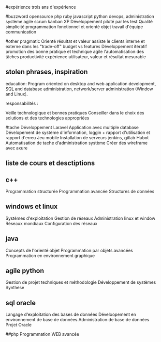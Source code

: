 #expérience
trois ans d'expérience

#buzzword
opensource
php ruby javascript python
devops, administration système
agile scrum kanban XP
Développement piloté par les test
Qualité simplicité
programmation fonctionnel et orienté objet
travail d'équipe
communication

#other 
pragmatic
Orienté résultat et valeur
assiste le clients interne et externe dans les "trade-off" budget vs features
Développement itératif
promotion des bonne pratique et technique agile
l'automatisation des tâches 
productivité
expérience utilisateur, valeur et résultat mesurable

## stolen phrases, inspiration

education:
Program oriented on desktop and web application development, SQL and database administration, network/server administration (Window and Linux).

responsabilités :

Veille technologique et bonnes pratiques
Conseiller dans le choix des solutions et des technologies appropriées

#tache
Développement Laravel
Application avec multiple database
Dévelopement de système d'information, loggin + rapport d'utilisation et rapport d'erreu
Jeu mobile
Installation de serveurs jenkins, gitlab
Hubot
Automatisation de tache d'administration système
Créer des wireframe avec axure

## liste de cours et desctiptions

## c++
Programmation structurée
Programmation avancée 
Structures de données

## windows et linux
Systèmes d'exploitation
Gestion de réseaux
Administration linux et window
Réseaux mondiaux 
Configuration des réseaux

## java
Concepts de l'orienté objet
Programmation par objets avancées
Programmation en environnement graphique

## agile python
Gestion de projet techniques et méthodologie
Développement de systèmes
Synthèse

## sql oracle
Langage d'exploitation des bases de données
Déveloopement en environnement de base de données
Administration de base de données
Projet Oracle

##php
Programmation WEB avancée








